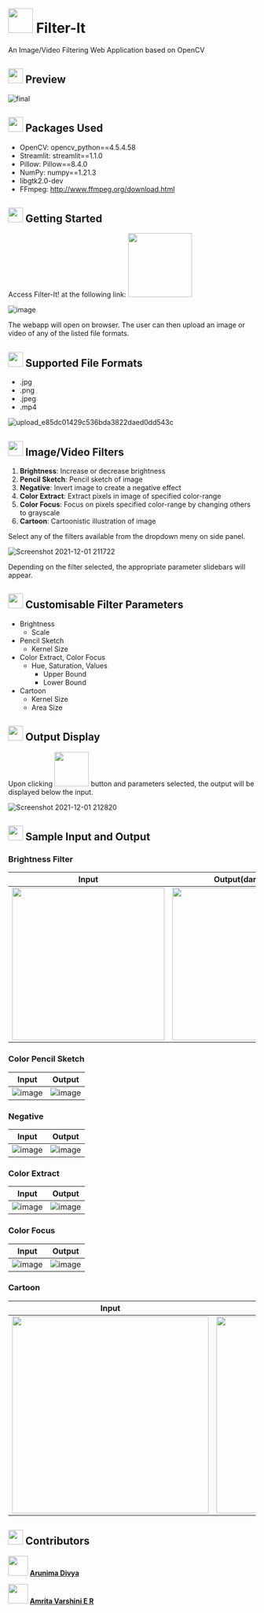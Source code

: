# <img src="https://cdn-icons-png.flaticon.com/512/5848/5848802.png" width="50"> Filter-It 
An Image/Video Filtering Web Application based on OpenCV


## <img src="https://cdn-icons.flaticon.com/png/512/2116/premium/2116837.png?token=exp=1638376196~hmac=1bc46c817e20527c189ac726fa36371a" width="30"> Preview 

![final](https://user-images.githubusercontent.com/56351732/144272641-b50d475e-d368-4ff1-a3ed-178f0515fdf1.gif)


## <img src="https://cdn-icons.flaticon.com/png/512/3038/premium/3038089.png?token=exp=1638376160~hmac=360a42fcec6d84c3494396f1740a38a9" width="30"> Packages Used 
* OpenCV: opencv_python==4.5.4.58
* Streamlit: streamlit==1.1.0
* Pillow: Pillow==8.4.0
* NumPy: numpy==1.21.3
* libgtk2.0-dev
* FFmpeg: http://www.ffmpeg.org/download.html


## <img src="https://cdn-icons-png.flaticon.com/512/495/495530.png" width="30"> Getting Started 
Access Filter-It! at the following link: <a 
   href="https://share.streamlit.io/amvarsh/filter-it/main/filter_it.py">
  <img src="https://img.shields.io/badge/Filter--It-Streamlit-red" width=130>

</a>

![image](https://user-images.githubusercontent.com/56351732/144272956-bb0e9c7a-576f-4a38-b4c7-c1bfe3d7ef97.png)

The webapp will open on browser. The user can then upload an image or video of any of the listed file formats.


## <img src="https://cdn-icons-png.flaticon.com/512/1205/1205526.png" width="30"> Supported File Formats 
* .jpg
* .png
* .jpeg
* .mp4

![upload_e85dc01429c536bda3822daed0dd543c](https://user-images.githubusercontent.com/56351732/144273114-9e9b5d80-51c0-4b40-9765-07f13ce8dc53.png)

## <img src="https://cdn-icons-png.flaticon.com/512/3204/3204021.png" width="30"> Image/Video Filters 
1. **Brightness**: Increase or decrease brightness
2. **Pencil Sketch**: Pencil sketch of image
3. **Negative**: Invert image to create a negative effect
4. **Color Extract**: Extract pixels in image of specified color-range
5. **Color Focus**: Focus on pixels specified color-range by changing others to grayscale 
6. **Cartoon**: Cartoonistic illustration of image

Select any of the filters available from the dropdown meny on side panel.

![Screenshot 2021-12-01 211722](https://user-images.githubusercontent.com/56351732/144273146-dd66a576-76c1-4f22-a9d4-28f1bf03b4be.png)


Depending on the filter selected, the appropriate parameter slidebars will appear.

## <img src="https://cdn-icons-png.flaticon.com/512/3132/3132084.png" width="30"> Customisable Filter Parameters 

* Brightness
    * Scale
* Pencil Sketch
    * Kernel Size
* Color Extract, Color Focus
    * Hue, Saturation, Values
        * Upper Bound
        * Lower Bound
* Cartoon
    * Kernel Size
    * Area Size

## <img src="https://cdn-icons-png.flaticon.com/512/916/916054.png" width="30"> Output Display 

Upon clicking <img src="https://img.shields.io/badge/Submit-_-green" width="70"> button and parameters selected, the output will be displayed below the input.

![Screenshot 2021-12-01 212820](https://user-images.githubusercontent.com/56351732/144273242-fa485c4c-a5d5-4243-8442-e544e16419be.png)


## <img src="https://cdn-icons.flaticon.com/png/512/2914/premium/2914192.png?token=exp=1638375841~hmac=4dbf0560287ffb6f46020bb19cbbed4e" width="30"> Sample Input and Output 
### Brightness Filter
| Input | Output(darkened) | Output(brightened) |
| :---: | :---: | :---: |
|<img src="https://user-images.githubusercontent.com/56351732/143309525-d3c0835a-d24c-4647-80d4-7e25230cde9b.png" width="310">| <img src="https://user-images.githubusercontent.com/56351732/143309564-864bddce-615e-4219-ae84-a4288b80c3b8.png" width="310">| <img src="https://user-images.githubusercontent.com/56351732/143309645-4538a70d-028a-4d71-8be9-096b617a8d3e.png" width="310">|

### Color Pencil Sketch
| Input | Output |
| :---: | :---: |
| ![image](https://user-images.githubusercontent.com/56351732/144130416-3534621b-4a19-4976-b5db-025a7b6083d8.jpeg)| ![image](https://user-images.githubusercontent.com/56351732/144130426-7212f30e-a4ca-4637-b057-2239d2190f1d.jpeg) | 

### Negative
| Input | Output |
| :---: | :---: |
| ![image](https://user-images.githubusercontent.com/70822829/142995051-77c932cb-533d-409c-b2d5-8e049a2cbd95.png)| ![image](https://user-images.githubusercontent.com/70822829/142995109-446ac629-88ad-4d54-9d2e-ceeefea76014.png) | 

### Color Extract
| Input | Output |
| :---: | :---: |
| ![image](https://user-images.githubusercontent.com/56351732/144130912-78b6c606-58d4-4311-8542-0dcb7285287d.jpeg) | ![image](https://user-images.githubusercontent.com/56351732/144130905-7e10b125-4ebd-462b-a02b-bcbd532436fb.jpeg) | 

### Color Focus
| Input | Output |
| :---: | :---: |
| ![image](https://user-images.githubusercontent.com/56351732/144131988-68515282-f80a-413a-9f30-109e8eecba9c.jpeg)| ![image](https://user-images.githubusercontent.com/56351732/144131995-4d7f66d9-add0-40da-ae56-7e74fb775a88.jpeg) |

### Cartoon
| Input | Output |
| :---: | :---: |
| <img src="https://user-images.githubusercontent.com/70822829/144203186-5fa9da01-f594-42bf-8b63-047faa294228.png" width="400">|<img src="https://user-images.githubusercontent.com/70822829/144203222-42b880d0-29f4-4947-b0bc-7dfe6cceb8c3.png" width="400"> |

## <img src="https://cdn-icons-png.flaticon.com/512/3791/3791146.png" width="30"> Contributors 

<img src="https://user-images.githubusercontent.com/56351732/144274356-b4e1bcfc-3010-4fd0-8393-af090a461270.png" width=40> [**Arunima Divya**](https://github.com/arunimadivya/)

<img src="https://user-images.githubusercontent.com/56351732/144274340-4a1f243f-ea68-4636-b660-01cb377821d9.png" width=40> [**Amrita Varshini E R**](https://github.com/amvarsh/)

